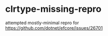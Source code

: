 # clrtype-missing-repro

attempted mostly-minimal repro for https://github.com/dotnet/efcore/issues/26701